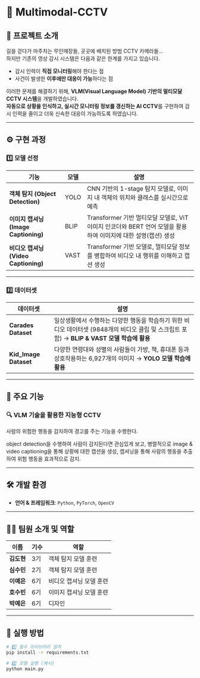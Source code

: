 # 📌 Multimodal-CCTV

## 🚶 프로젝트 소개
길을 걷다가 마주치는 무인매장들, 곳곳에 배치된 방범 CCTV 카메라들...  
하지만 기존의 영상 감시 시스템은 다음과 같은 한계를 가지고 있습니다.

- 감시 인력이 **직접 모니터링**해야 한다는 점  
- 사건이 발생한 **이후에만 대응이 가능**하다는 점  

이러한 문제를 해결하기 위해, **VLM(Visual Language Model) 기반의 멀티모달 CCTV 시스템**을 개발하였습니다.  
**자동으로 상황을 인식하고, 실시간 모니터링 정보를 갱신하는 AI CCTV**를 구현하여 감시 인력을 줄이고 더욱 신속한 대응이 가능하도록 하였습니다.

---

## ⚙ 구현 과정

###  1️⃣ 모델 선정

| 기능 | 모델 | 설명 |
|------|------|------|
| **객체 탐지 (Object Detection)** | YOLO | CNN 기반의 1-stage 탐지 모델로, 이미지 내 객체의 위치와 클래스를 실시간으로 예측 |
| **이미지 캡셔닝 (Image Captioning)** | BLIP | Transformer 기반 멀티모달 모델로, ViT 이미지 인코더와 BERT 언어 모델을 활용하여 이미지에 대한 설명(캡션) 생성 |
| **비디오 캡셔닝 (Video Captioning)** | VAST | Transformer 기반 모델로, 멀티모달 정보를 병합하여 비디오 내 행위를 이해하고 캡션 생성 |

---

###  2️⃣ 데이터셋

| 데이터셋 | 설명 |
|----------|------|
| **Carades Dataset** | 일상생활에서 수행하는 다양한 행동을 학습하기 위한 비디오 데이터셋 (9848개의 비디오 클립 및 스크립트 포함) → **BLIP & VAST 모델 학습에 활용** |
| **Kid_Image Dataset** | 다양한 연령대와 성별의 사람들이 가방, 책, 휴대폰 등과 상호작용하는 6,927개의 이미지 → **YOLO 모델 학습에 활용** |

---

## 🎯 주요 기능
### 🔍 **VLM 기술을 활용한 지능형 CCTV**
사람의 위험한 행동을 감지하여 경고를 주는 기능을 수행한다. 

object detection을 수행하여 사람이 감지된다면 관심있게 보고, 병렬적으로 image & video captioning을 통해 상황에 대한 캡션을 생성, 캡셔닝을 통해 사람의 행동을 추출하여 위험 행동을 효과적으로 감지.

---

## 🛠 개발 환경
- **언어 & 프레임워크**: `Python`, `PyTorch`, `OpenCV`
---

## 👨‍💻 팀원 소개 및 역할

| 이름 | 기수 | 역할 |
|------|------|------|
| **김도현** | 3기 | 객체 탐지 모델 훈련 |
| **심수민** | 2기 | 객체 탐지 모델 훈련 |
| **이예은** | 6기 | 비디오 캡셔닝 모델 훈련 |
| **호수빈** | 6기 | 이미지 캡셔닝 모델 훈련 |
| **박예은** | 6기 | 디자인 |

---

## 📌 실행 방법
```bash
# 1️⃣ 필수 라이브러리 설치
pip install -r requirements.txt

# 2️⃣ 모델 실행 (예시)
python main.py
